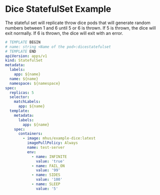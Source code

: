 
# Dice StatefulSet Example

The stateful set will replicate throw dice pods that will generate random numbers between 1 and 6 until 5 or 6 is thrown.
If 5 is thrown, the dice will exit normally. If 6 is thrown, the dice will exit with an error.

```yaml
# TEMPLATE BEGIN
# name: string <Name of the pod>:dicestatefulset
# TEMPLATE END
apiVersion: apps/v1
kind: StatefulSet
metadata:
  labels:
    app: ${name}
  name: ${name}
  namespace: ${namespace}
spec:
  replicas: 5
  selector:
    matchLabels:
      app: ${name}
  template:
    metadata:
      labels:
        app: ${name}
    spec:
      containers:
        - image: mhus/example-dice:latest
          imagePullPolicy: Always
          name: test-server
          env:
            - name: INFINITE
              value: 'true'
            - name: FAIL_ON
              value: '99'
            - name: SIDES
              value: '100'
            - name: SLEEP
              value: '5'
```
